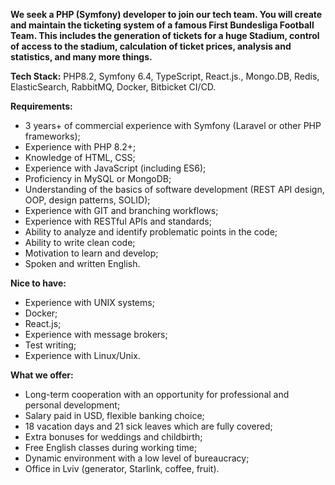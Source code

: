 **We seek a PHP (Symfony) developer to join our tech team. You will create and
maintain the ticketing system of a famous First Bundesliga Football Team. This
includes the generation of tickets for a huge Stadium, control of access to
the stadium, calculation of ticket prices, analysis and statistics, and many
more things.**  
  
**Tech Stack:** PHP8.2, Symfony 6.4, TypeScript, React.js., Mongo.DB, Redis,
ElasticSearch, RabbitMQ, Docker, Bitbicket CI/CD.

**Requirements:**

  * 3 years+ of commercial experience with Symfony (Laravel or other PHP frameworks);
  * Experience with PHP 8.2+;
  * Knowledge of HTML, CSS;
  * Experience with JavaScript (including ES6);
  * Proficiency in MySQL or MongoDB;
  * Understanding of the basics of software development (REST API design, OOP, design patterns, SOLID);
  * Experience with GIT and branching workflows;
  * Experience with RESTful APIs and standards;
  * Ability to analyze and identify problematic points in the code;
  * Ability to write clean code;
  * Motivation to learn and develop;
  * Spoken and written English.

**Nice to have:**

  * Experience with UNIX systems;
  * Docker;
  * React.js;
  * Experience with message brokers;
  * Test writing;
  * Experience with Linux/Unix.

**What we offer:**

  * Long-term cooperation with an opportunity for professional and personal development;
  * Salary paid in USD, flexible banking choice;
  * 18 vacation days and 21 sick leaves which are fully covered;
  * Extra bonuses for weddings and childbirth;
  * Free English classes during working time;
  * Dynamic environment with a low level of bureaucracy;
  * Office in Lviv (generator, Starlink, coffee, fruit).